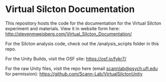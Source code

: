 # Virtual Silcton Documentation

This repository hosts the code for the documentation for the Virtual Silcton experiment and materials. 
View it in website form here: http://stevenmweisberg.com/Virtual_Silcton_Documentation/

For the Silcton analysis code, check out the /analysis_scripts folder in this repo. 

For the Unity Builds, visit the OSF site: https://osf.io/fykr7/

For the raw Unity files, visit the repo here (email scannlab@psych.ufl.edu for permission): https://github.com/Scann-Lab/VirtualSilctonUnity
